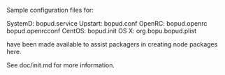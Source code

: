 Sample configuration files for:

SystemD: bopud.service
Upstart: bopud.conf
OpenRC:  bopud.openrc
         bopud.openrcconf
CentOS:  bopud.init
OS X:    org.bopu.bopud.plist

have been made available to assist packagers in creating node packages here.

See doc/init.md for more information.
